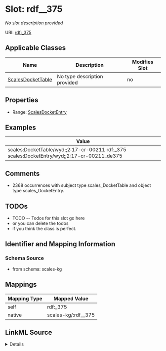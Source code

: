 

# Slot: rdf__375


_No slot description provided_





URI: [rdf:_375](http://www.w3.org/1999/02/22-rdf-syntax-ns#_375)



<!-- no inheritance hierarchy -->





## Applicable Classes

| Name | Description | Modifies Slot |
| --- | --- | --- |
| [ScalesDocketTable](../classes/ScalesDocketTable.md) | No type description provided |  no  |







## Properties

* Range: [ScalesDocketEntry](../classes/ScalesDocketEntry.md)






## Examples

| Value |
| --- |
| scales:DocketTable/wyd;;2:17-cr-00211 rdf:_375 scales:DocketEntry/wyd;;2:17-cr-00211_de375 |

## Comments

* 2368 occurrences with subject type scales_DocketTable and object type scales_DocketEntry.

## TODOs

* TODO -- Todos for this slot go here
* or you can delete the todos
* if you think the class is perfect.

## Identifier and Mapping Information







### Schema Source


* from schema: scales-kg




## Mappings

| Mapping Type | Mapped Value |
| ---  | ---  |
| self | rdf:_375 |
| native | scales-kg/:rdf__375 |




## LinkML Source

<details>
```yaml
name: rdf__375
description: No slot description provided
todos:
- TODO -- Todos for this slot go here
- or you can delete the todos
- if you think the class is perfect.
comments:
- 2368 occurrences with subject type scales_DocketTable and object type scales_DocketEntry.
examples:
- value: scales:DocketTable/wyd;;2:17-cr-00211 rdf:_375 scales:DocketEntry/wyd;;2:17-cr-00211_de375
from_schema: scales-kg
rank: 1000
slot_uri: rdf:_375
alias: rdf__375
domain_of:
- scales_DocketTable
range: scales_DocketEntry

```
</details>